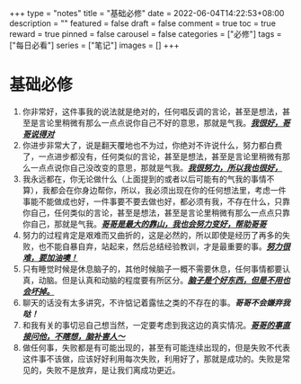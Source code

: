 +++
type = "notes"
title = "基础必修"
date = 2022-06-04T14:22:53+08:00
description = ""
featured = false
draft = false
comment = true
toc = true
reward = true
pinned = false
carousel = false
categories = ["必修"]
tags = ["每日必看"]
series = ["笔记"]
images = []
+++

# 基础必修

<!--more-->

1. 你非常好，这件事我的说法就是绝对的，任何唱反调的言论，甚至是想法，甚至是言论里稍微有那么一点点说你自己不好的意思，那就是气我。<u>***我很好，哥哥说得对***</u>
2. 你进步非常大了，说是翻天覆地也不为过，你绝对不许说什么，努力都白费了，一点进步都没有，任何类似的言论，甚至是想法，甚至是言论里稍微有那么一点点说你自己没改变的意思，那就是气我。<u>***我很努力，所以我也很好，***</u>
3. 我永远都在，你无论做什么（上面提到的或者以后可能有的气我的事情不算），我都会在你身边帮你，所以，我必须出现在你的任何想法里，考虑一件事能不能做成也好，一件事要不要去做也好，都必须有我，不存在什么，只靠你自己，任何类似的言论，甚至是想法，甚至是言论里稍微有那么一点点只靠你自己，那就是气我。<u>***哥哥是最大的靠山，我也会努力变好，帮助哥哥***</u>
4. 努力的过程肯定是艰难而又曲折的，这是必然的，所以即使是经历了再多的失败，也不能自暴自弃，站起来，然后总结经验教训，才是最重要的事。<u>***努力很难，要加油噢！***</u>
5. 只有睡觉时候是休息脑子的，其他时候脑子一概不需要休息，任何事情都要认真，动脑。但是认真和动脑的程度要有所区分。<u>***脑子是个好东西，但是不用也会坏掉。***</u>
6. 聊天的话没有太多讲究，不许惦记着露怯之类的不存在的事。***哥哥不会嫌弃我哒！***
7. 和我有关的事切忌自己想当然，一定要考虑到我这边的真实情况。<u>***哥哥的事直接问他，不瞎想，脑补害人～***</u>
8. 做任何事，失败都是有可能出现的，甚至有可能连续出现的，但是失败不代表这件事不该做，应该好好利用每次失败，利用好了，那就是成功的。失败是常见的，失败不是放弃，是让我们离成功更近。
